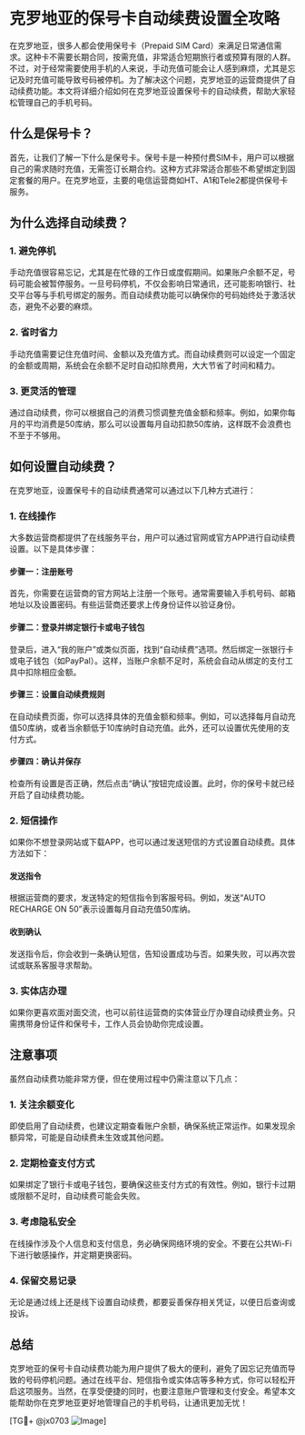 # 克罗地亚的保号卡自动续费设置全攻略

在克罗地亚，很多人都会使用保号卡（Prepaid SIM Card）来满足日常通信需求。这种卡不需要长期合同，按需充值，非常适合短期旅行者或预算有限的人群。不过，对于经常需要使用手机的人来说，手动充值可能会让人感到麻烦，尤其是忘记及时充值可能导致号码被停机。为了解决这个问题，克罗地亚的运营商提供了自动续费功能。本文将详细介绍如何在克罗地亚设置保号卡的自动续费，帮助大家轻松管理自己的手机号码。

## 什么是保号卡？

首先，让我们了解一下什么是保号卡。保号卡是一种预付费SIM卡，用户可以根据自己的需求随时充值，无需签订长期合约。这种方式非常适合那些不希望绑定到固定套餐的用户。在克罗地亚，主要的电信运营商如HT、A1和Tele2都提供保号卡服务。

## 为什么选择自动续费？

### 1. 避免停机
手动充值很容易忘记，尤其是在忙碌的工作日或度假期间。如果账户余额不足，号码可能会被暂停服务。一旦号码停机，不仅会影响日常通讯，还可能影响银行、社交平台等与手机号绑定的服务。而自动续费功能可以确保你的号码始终处于激活状态，避免不必要的麻烦。

### 2. 省时省力
手动充值需要记住充值时间、金额以及充值方式。而自动续费则可以设定一个固定的金额或周期，系统会在余额不足时自动扣除费用，大大节省了时间和精力。

### 3. 更灵活的管理
通过自动续费，你可以根据自己的消费习惯调整充值金额和频率。例如，如果你每月的平均消费是50库纳，那么可以设置每月自动扣款50库纳，这样既不会浪费也不至于不够用。

## 如何设置自动续费？

在克罗地亚，设置保号卡的自动续费通常可以通过以下几种方式进行：

### 1. 在线操作
大多数运营商都提供了在线服务平台，用户可以通过官网或官方APP进行自动续费设置。以下是具体步骤：

#### 步骤一：注册账号
首先，你需要在运营商的官方网站上注册一个账号。通常需要输入手机号码、邮箱地址以及设置密码。有些运营商还要求上传身份证件以验证身份。

#### 步骤二：登录并绑定银行卡或电子钱包
登录后，进入“我的账户”或类似页面，找到“自动续费”选项。然后绑定一张银行卡或电子钱包（如PayPal）。这样，当账户余额不足时，系统会自动从绑定的支付工具中扣除相应金额。

#### 步骤三：设置自动续费规则
在自动续费页面，你可以选择具体的充值金额和频率。例如，可以选择每月自动充值50库纳，或者当余额低于10库纳时自动充值。此外，还可以设置优先使用的支付方式。

#### 步骤四：确认并保存
检查所有设置是否正确，然后点击“确认”按钮完成设置。此时，你的保号卡就已经开启了自动续费功能。

### 2. 短信操作
如果你不想登录网站或下载APP，也可以通过发送短信的方式设置自动续费。具体方法如下：

#### 发送指令
根据运营商的要求，发送特定的短信指令到客服号码。例如，发送“AUTO RECHARGE ON 50”表示设置每月自动充值50库纳。

#### 收到确认
发送指令后，你会收到一条确认短信，告知设置成功与否。如果失败，可以再次尝试或联系客服寻求帮助。

### 3. 实体店办理
如果你更喜欢面对面交流，也可以前往运营商的实体营业厅办理自动续费业务。只需携带身份证件和保号卡，工作人员会协助你完成设置。

## 注意事项

虽然自动续费功能非常方便，但在使用过程中仍需注意以下几点：

### 1. 关注余额变化
即使启用了自动续费，也建议定期查看账户余额，确保系统正常运作。如果发现余额异常，可能是自动续费未生效或其他问题。

### 2. 定期检查支付方式
如果绑定了银行卡或电子钱包，要确保这些支付方式的有效性。例如，银行卡过期或限额不足时，自动续费可能会失败。

### 3. 考虑隐私安全
在线操作涉及个人信息和支付信息，务必确保网络环境的安全。不要在公共Wi-Fi下进行敏感操作，并定期更换密码。

### 4. 保留交易记录
无论是通过线上还是线下设置自动续费，都要妥善保存相关凭证，以便日后查询或投诉。

## 总结

克罗地亚的保号卡自动续费功能为用户提供了极大的便利，避免了因忘记充值而导致的号码停机问题。通过在线平台、短信指令或实体店等多种方式，你可以轻松开启这项服务。当然，在享受便捷的同时，也要注意账户管理和支付安全。希望本文能帮助你在克罗地亚更好地管理自己的手机号码，让通讯更加无忧！

[TG💪+ @jx0703 ![Image](https://github.com/user-attachments/assets/dbca1d08-cadb-493c-b0ec-ad6f7a83f270)]